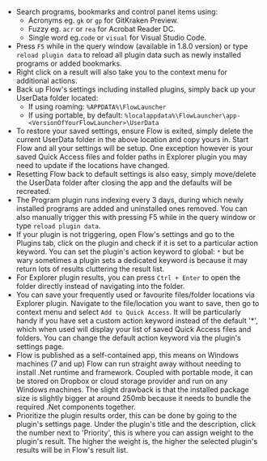 - Search programs, bookmarks and control panel items using:
  - Acronyms eg. `gk` or `gp` for GitKraken Preview.
  - Fuzzy eg. `acr` or `rea` for Acrobat Reader DC.
  - Single word eg.`code` or `visual` for Visual Studio Code.
- Press `F5` while in the query window (available in 1.8.0 version) or type `reload plugin data` to reload all plugin data such as newly installed programs or added bookmarks.
- Right click on a result will also take you to the context menu for additional actions.
- Back up Flow's settings including installed plugins, simply back up your UserData folder located:
  - If using roaming: `%APPDATA%\FlowLauncher`
  - If using portable, by default: `%localappdata%\FlowLauncher\app-<VersionOfYourFlowLauncher>\UserData`
- To restore your saved settings, ensure Flow is exited, simply delete the current UserData folder in the above location and copy yours in. Start Flow and all your settings will be setup. One exception however is your saved Quick Access files and folder paths in Explorer plugin you may need to update if the locations have changed.
- Resetting Flow back to default settings is also easy, simply move/delete the UserData folder after closing the app and the defaults will be recreated.
- The Program plugin runs indexing every 3 days, during which newly installed programs are added and uninstalled ones removed. You can also manually trigger this with pressing F5 while in the query window or type `reload plugin data`.
- If your plugin is not triggering, open Flow's settings and go to the Plugins tab, click on the plugin and check if it is set to a particular action keyword. You can set the plugin's action keyword to global: `*` but be wary sometimes a plugin sets a dedicated keyword is because it may return lots of results cluttering the result list.
- For Explorer plugin results, you can press `Ctrl + Enter` to open the folder directly instead of navigating into the folder.
- You can save your frequently used or favourite files/folder locations via Explorer plugin. Navigate to the file/location you want to save, then go to context menu and select `Add to Quick Access`. It will be particularly handy if you have set a custom action keyword instead of the default '*', which when used will display your list of saved Quick Access files and folders. You can change the default action keyword via the plugin's settings page.
- Flow is published as a self-contained app, this means on Windows machines (7 and up) Flow can run straight away without needing to install .Net runtime and framework. Coupled with portable mode, it can be stored on Dropbox or cloud storage provider and run on any Windows machines. The slight drawback is that the installed package size is slightly bigger at around 250mb because it needs to bundle the required .Net components together.
- Prioritize the plugin results order, this can be done by going to the plugin's settings page. Under the plugin's title and the description, click the number next to 'Priority', this is where you can assign weight to the plugin's result. The higher the weight is, the higher the selected plugin's results will be in Flow's result list.
